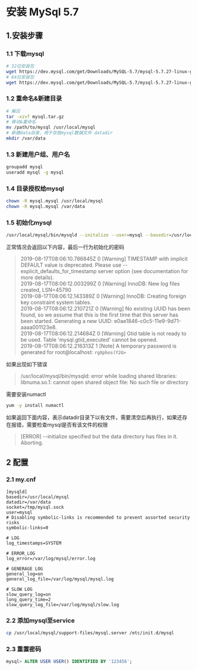 # 安装 MySql 5.7

## 1.安装步骤

### 1.1 下载mysql

```bash
# 32位安装包
wget https://dev.mysql.com/get/Downloads/MySQL-5.7/mysql-5.7.27-linux-glibc2.12-i686.tar.gz
# 64位安装包
wget https://dev.mysql.com/get/Downloads/MySQL-5.7/mysql-5.7.27-linux-glibc2.12-x86_64.tar.gz
```

### 1.2 重命名&新建目录

```bash
# 解压
tar -xzvf mysql.tar.gz
# 移动&重命名
mv /path/to/mysql /usr/local/mysql
# 新建data目录，用于存放mysql数据文件 datadir
mkdir /var/data
```

### 1.3 新建用户组、用户名

```bash
groupadd mysql
useradd mysql -g mysql
```

### 1.4 目录授权给mysql

```bash
chown -R mysql.mysql /usr/local/mysql
chown -R mysql.mysql /var/data
```

### 1.5 初始化mysql

```bash
/usr/local/mysql/bin/mysqld --initalize --user=mysql --basedir=/usr/local/mysql/ --datadir=/var/data
```

正常情况会返回以下内容，最后一行为初始化的密码
> 2019-08-17T08:06:10.786845Z 0 [Warning] TIMESTAMP with implicit DEFAULT value is deprecated. Please use --explicit_defaults_for_timestamp server option (see documentation for more details).  
> 2019-08-17T08:06:12.003299Z 0 [Warning] InnoDB: New log files created, LSN=45790  
> 2019-08-17T08:06:12.143389Z 0 [Warning] InnoDB: Creating foreign key constraint system tables.  
> 2019-08-17T08:06:12.210721Z 0 [Warning] No existing UUID has been found, so we assume that this is the first time that this server has been started. Generating a new UUID: e0ae1846-c0c5-11e9-9d71-aaaa001123e8.  
> 2019-08-17T08:06:12.214684Z 0 [Warning] Gtid table is not ready to be used. Table 'mysql.gtid_executed' cannot be opened.  
> 2019-08-17T08:06:12.216313Z 1 [Note] A temporary password is generated for root@localhost: `rgXphos(Y2G>`

如果出现如下错误

> /usr/local/mysql/bin/mysqld: error while loading shared libraries: libnuma.so.1: cannot open shared object file: No such file or directory

需要安装numactl

```bash
yum -y install numactl
```

如果返回下面内容，表示datadir目录下以有文件，需要清空后再执行，如果还存在报错，需要检查mysql是否有该文件的权限

> [ERROR] --initialize specified but the data directory has files in it. Aborting.

## 2 配置

### 2.1 my.cnf

```vim
[mysqld]
basedir=/usr/local/mysql
datadir=/var/data
socket=/tmp/mysql.sock
user=mysql
# Disabling symbolic-links is recommended to prevent assorted security risks
symbolic-links=0

# LOG
log_timestamps=SYSTEM

# ERROR_LOG
log_error=/var/log/mysql/error.log

# GENERAGE LOG
general_log=on
general_log_file=/var/log/mysql/mysql.log

# SLOW LOG
slow_query_log=on
long_query_time=2
slow_query_log_file=/var/log/mysql/slow.log
```

### 2.2 添加mysql至service

```bash
cp /usr/local/mysql/support-files/mysql.server /etc/init.d/mysql
```

### 2.3 重置密码

```sql
mysql> ALTER USER USER() IDENTIFIED BY '123456';
```
